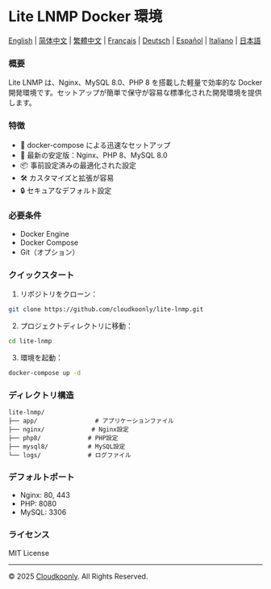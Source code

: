 # Lite LNMP Docker 環境

[English](README.md) | [简体中文](README_zh-CN.md) | [繁體中文](README_zh-TW.md) | [Français](README_FR.md) | [Deutsch](README_DE.md) | [Español](README_ES.md) | [Italiano](README_IT.md) | [日本語](README_JP.md)

### 概要
Lite LNMP は、Nginx、MySQL 8.0、PHP 8 を搭載した軽量で効率的な Docker 開発環境です。セットアップが簡単で保守が容易な標準化された開発環境を提供します。

### 特徴
- 🚀 docker-compose による迅速なセットアップ
- 🔧 最新の安定版：Nginx、PHP 8、MySQL 8.0
- 📦 事前設定済みの最適化された設定
- 🛠️ カスタマイズと拡張が容易
- 🔒 セキュアなデフォルト設定

### 必要条件
- Docker Engine
- Docker Compose
- Git（オプション）

### クイックスタート
1. リポジトリをクローン：
```bash
git clone https://github.com/cloudkoonly/lite-lnmp.git
```

2. プロジェクトディレクトリに移動：
```bash
cd lite-lnmp
```

3. 環境を起動：
```bash
docker-compose up -d
```

### ディレクトリ構造
```
lite-lnmp/
├── app/                # アプリケーションファイル
├── nginx/             # Nginx設定
├── php8/             # PHP設定
├── mysql8/           # MySQL設定
└── logs/             # ログファイル
```

### デフォルトポート
- Nginx: 80, 443
- PHP: 8080
- MySQL: 3306

### ライセンス
MIT License

---

© 2025 [Cloudkoonly](https://www.cloudkoonly.com). All Rights Reserved.
